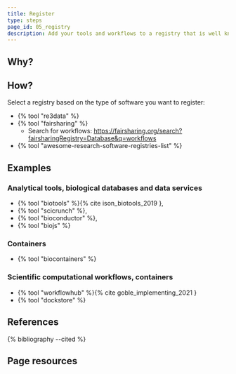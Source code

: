 ```yaml
---
title: Register
type: steps
page_id: 05_registry
description: Add your tools and workflows to a registry that is well known and best practice.
---
```



## Why?



## How?

Select a registry based on the type of software you want to register:

- {% tool "re3data" %}
- {% tool "fairsharing" %}
  - Search for workflows: https://fairsharing.org/search?fairsharingRegistry=Database&q=workflows
- {% tool "awesome-research-software-registries-list" %}


## Examples

### Analytical tools, biological databases and data services

- {% tool "biotools" %}{% cite ison_biotools_2019 }, 
- {% tool "scicrunch" %}, 
- {% tool "bioconductor" %}, 
- {% tool "biojs" %}

### Containers

- {% tool "biocontainers" %}

### Scientific computational workflows, containers 

- {% tool "workflowhub" %}{% cite goble_implementing_2021 }
- {% tool "dockstore" %} 


## References

{% bibliography --cited %}


## Page resources

